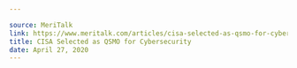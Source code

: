 ```yaml
---

source: MeriTalk
link: https://www.meritalk.com/articles/cisa-selected-as-qsmo-for-cybersecurity/
title: CISA Selected as QSMO for Cybersecurity
date: April 27, 2020
---
```

